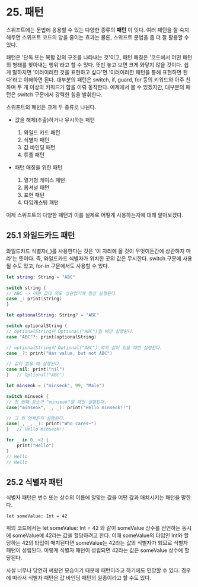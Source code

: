# 25. 패턴

스위프트에는 문법에 응용할 수 있는 다양한 종류의 **패턴** 이 잇다. 여러 패턴을 잘 숙지해두면 스위프트 코드의 양을 줄이는 효과는 물론, 스위프트 문법을 좀 더 잘 활용할 수 있다.

패턴은 '단독 또는 복합 값의 구조를 나타내는 것'이고, 패턴 매칭은 '코드에서 어떤 패턴의 형태를 찾아내는 행위'라고 할 수 있다. 뜻만 놓고 보면 크게 와닿지 않을 것이다. 쉽게 말하지면 '이러이러한 것을 표현하고 싶다'면 '이러이러한 패턴을 통해 표현하면 된다'라고 이해하면 된다. 대부분의 패턴은 switch, if, guard, for 등의 키워드와 아주 친하며 두 개 이상의 키워드가 합을 이뤄 동작한다. 예제에서 볼 수 있겠지만, 대부분의 패턴은 switch 구문에서 강력한 힘을 발휘한다.

스위프트의 패턴은 크게 두 종류로 나뉜다.

* 값을 해체(추출)하거나 무시하는 패턴
  1. 와일드 카드 패턴
  2. 식별자 패턴
  3. 값 바인딩 패턴
  4. 튜플 패턴

* 패턴 매칭을 위한 패턴
  1. 열거형 케이스 패턴
  2. 옵셔널 패턴
  3. 표현 패턴
  4. 타입캐스팅 패턴

이제 스위프트의 다양한 패턴과 이를 실제로 어떻게 사용하는지에 대해 알아보겠다.

## 25.1 와일드카드 패턴

와일드카드 식별자(_)를 사용한다는 것은 '이 자리에 올 것이 무엇이든간에 상관하지 마라'는 뜻이다. 즉, 와일드카드 식별자가 위치한 곳의 값은 무시한다. switch 구문에 사용될 수도 있고, for-in 구문에서도 사용할 수 있다.

```swift
let string: String = "ABC"

switch string {
// ABC -> 어떤 값이 와도 상관업기에 항상 실행된다.
case _: print(string)
}

let optionalString: String? = "ABC"

switch optionalString {
// optionalString이 Optional("ABC")일 때만 실행된다.
case "ABC"?: print(optionalString)

// optionalString이 Optional("ABC") 외의 값이 있을 때만 실행된다.
case _?: print("Has value, but not ABC")

// 값이 없을 때 실행된다.
case nil: print("nil")
}   // Optional("ABC")

let minseok = ("minseok", 99, "Male")

switch minseok {
// 첫 번째 요소가 "minseok"일 때만 실행된다.
case("minseok", _, _): print("Hello minseok!!")

// 그 외 언제든지 실행된다.
case(_, _, _): print("Who cares~")
}   // Hello minseok!!

for _ in 0..<2 {
    print("Hello")
}
// Hello
// Hello
```

## 25.2 식별자 패턴

식별자 패턴은 변수 또는 상수의 이름에 알맞는 값을 어떤 값과 매치시키는 패턴을 말한다.

`let someValue: Int = 42`

위의 코드에서는 let someValue: Int = 42 와 같이 someValue 상수를 선언하는 동시에 someValue에 42라는 값을 할당하려고 한다. 이때 someValue의 타입인 Int와 할당하는 42의 타입이 매치된다면 someValue는 42라는 값의 식별자가 되므로 식별자 패턴이 성립된다. 이렇게 식별자 패턴이 성립되면 42라는 값은 someValue 상수에 할당된다.

사실 너무나 당연히 써왔던 모습이기 때문에 패턴이라고 하기에도 민망할 수 있다. 경우에 따라서 식별자 패턴은 값 바인딩 패턴의 일종이라고 할 수도 있다.
